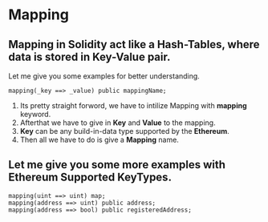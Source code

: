 # Mapping

## Mapping in **Solidity** act like a **Hash-Tables**, where data is stored in **Key-Value** pair.

Let me give you some examples for better understanding.

```solidity
mapping(_key ==> _value) public mappingName;
```

1. Its pretty straight forword, we have to intilize Mapping with **mapping** keyword.
2. Afterthat we have to give in **Key** and **Value** to the mapping.
3. **Key** can be any build-in-data type supported by the **Ethereum**.
4. Then all we have to do is give a **Mapping** name.

## Let me give you some more examples with Ethereum Supported KeyTypes.

```solidity
mapping(uint ==> uint) map;
mapping(address ==> uint) public address;
mapping(address ==> bool) public registeredAddress;
```

